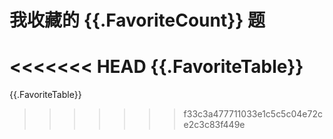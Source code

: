 # 我收藏的 {{.FavoriteCount}} 题

<<<<<<< HEAD
{{.FavoriteTable}}
=======
{{.FavoriteTable}}
>>>>>>> f33c3a477711033e1c5c5c04e72ce2c3c83f449e
